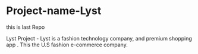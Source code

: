 # Project-name-Lyst
this is last Repo

Lyst Project -  Lyst is a fashion technology company, and premium shopping app .
This the U.S fashion e-commerce company.
